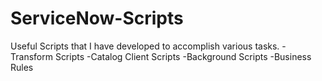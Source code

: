 # ServiceNow-Scripts
Useful Scripts that I have developed to accomplish various tasks.
-Transform Scripts
-Catalog Client Scripts
-Background Scripts
-Business Rules
